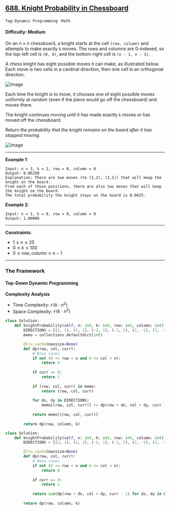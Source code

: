 ## [688. Knight Probability in Chessboard](https://leetcode.com/problems/knight-probability-in-chessboard/)

```Tag```: ```Dynamic Programming ``` ```Math```

#### Difficulty: Medium

On an $n \times n$ chessboard, a knight starts at the cell ```(row, column)``` and attempts to make exactly ```k``` moves. The rows and columns are 0-indexed, so the top-left cell is ```(0, 0)```, and the bottom-right cell is ```(n - 1, n - 1)```.

A chess knight has eight possible moves it can make, as illustrated below. Each move is two cells in a cardinal direction, then one cell in an orthogonal direction.

![image](https://assets.leetcode.com/uploads/2018/10/12/knight.png)

Each time the knight is to move, it chooses one of eight possible moves uniformly at random (even if the piece would go off the chessboard) and moves there.

The knight continues moving until it has made exactly ```k``` moves or has moved off the chessboard.

Return _the probability that the knight remains on the board after it has stopped moving_.

![image](https://github.com/quananhle/Python/assets/35042430/d09286ea-b262-4779-bad9-fccd2bb51d55)

---

__Example 1__:
```
Input: n = 3, k = 2, row = 0, column = 0
Output: 0.06250
Explanation: There are two moves (to (1,2), (2,1)) that will keep the knight on the board.
From each of those positions, there are also two moves that will keep the knight on the board.
The total probability the knight stays on the board is 0.0625.
```

__Example 2__:
```
Input: n = 1, k = 0, row = 0, column = 0
Output: 1.00000
```

---

__Constraints__:

- $1 \le n \le 25$
- $0 \le k \le 100$
- $0 \le row, column \le n - 1$

---

### The Framework

#### Top-Down Dynamic Programming

__Complexity Analysis__

- Time Complexity: $\mathcal{O}(k \cdot n^{2})$
- Space Complexity: $\mathcal{O}(k \cdot n^{2})$

```Python
class Solution:
    def knightProbability(self, n: int, k: int, row: int, column: int) -> float:
        DIRECTIONS = [(2, 1), (1, 2), (-2, 1), (-1, 2), (2, -1), (1, -2), (-2, -1), (-1, -2)]
        memo = collections.defaultdict(int)

        @lru_cache(maxsize=None)
        def dp(row, col, curr):
            # Base cases
            if not (0 <= row < n and 0 <= col < n):
                return 0
            
            if curr == 0:
                return 1
            
            if (row, col, curr) in memo:
                return (row, col, curr)
            
            for dx, dy in DIRECTIONS:
                memo[(row, col, curr)] += dp(row + dx, col + dy, curr - 1) / 8
            
            return memo[(row, col, curr)]
        
        return dp(row, column, k)
```

```Python
class Solution:
    def knightProbability(self, n: int, k: int, row: int, column: int) -> float:
        DIRECTIONS = [(2, 1), (1, 2), (-2, 1), (-1, 2), (2, -1), (1, -2), (-2, -1), (-1, -2)]

        @lru_cache(maxsize=None)
        def dp(row, col, curr):
            # Base cases
            if not (0 <= row < n and 0 <= col < n):
                return 0
            
            if curr == 0:
                return 1
            
            return sum(dp(row + dx, col + dy, curr - 1) for dx, dy in DIRECTIONS) / 8
        
        return dp(row, column, k)
```
